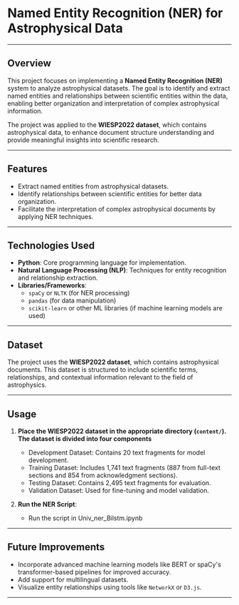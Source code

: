 # Named Entity Recognition (NER) for Astrophysical Data

---

## Overview

This project focuses on implementing a **Named Entity Recognition (NER)** system to analyze astrophysical datasets. The goal is to identify and extract named entities and relationships between scientific entities within the data, enabling better organization and interpretation of complex astrophysical information.

The project was applied to the **WIESP2022 dataset**, which contains astrophysical data, to enhance document structure understanding and provide meaningful insights into scientific research.

---

## Features

- Extract named entities from astrophysical datasets.
- Identify relationships between scientific entities for better data organization.
- Facilitate the interpretation of complex astrophysical documents by applying NER techniques.

---

## Technologies Used

- **Python**: Core programming language for implementation.
- **Natural Language Processing (NLP)**: Techniques for entity recognition and relationship extraction.
- **Libraries/Frameworks**:
    - `spaCy` or `NLTK` (for NER processing)
    - `pandas` (for data manipulation)
    - `scikit-learn` or other ML libraries (if machine learning models are used)

---

## Dataset

The project uses the **WIESP2022 dataset**, which contains astrophysical documents. This dataset is structured to include scientific terms, relationships, and contextual information relevant to the field of astrophysics.

---

## Usage

1. **Place the WIESP2022 dataset in the appropriate directory (`content/`). The dataset is divided into four components**
      - Development Dataset: Contains 20 text fragments for model development.
      - Training Dataset: Includes 1,741 text fragments (887 from full-text sections and 854 from acknowledgment sections).
      - Testing Dataset: Contains 2,495 text fragments for evaluation.
      - Validation Dataset: Used for fine-tuning and model validation.


2. **Run the NER Script**:
      - Run the script in Univ_ner_Bilstm.ipynb

---

## Future Improvements

- Incorporate advanced machine learning models like BERT or spaCy's transformer-based pipelines for improved accuracy.
- Add support for multilingual datasets.
- Visualize entity relationships using tools like `NetworkX` or `D3.js`.

---

